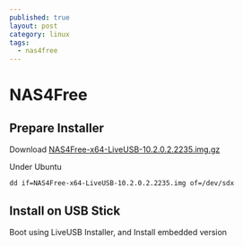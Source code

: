 ```yaml
---
published: true
layout: post
category: linux
tags: 
  - nas4free
---
```



# NAS4Free

## Prepare Installer
Download [NAS4Free-x64-LiveUSB-10.2.0.2.2235.img.gz](http://sourceforge.net/projects/nas4free/files/NAS4Free-10.2.0.2/)

Under Ubuntu

    dd if=NAS4Free-x64-LiveUSB-10.2.0.2.2235.img of=/dev/sdx

## Install on USB Stick
Boot using LiveUSB Installer, and Install embedded version

